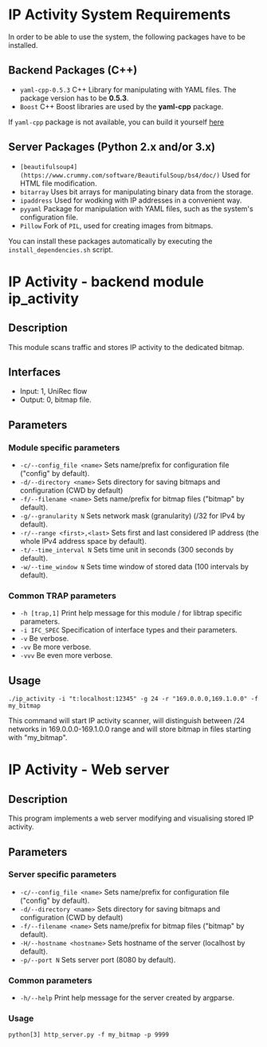 # IP Activity System Requirements
In order to be able to use the system, the following packages have to be installed.

## Backend Packages (C++)
- `yaml-cpp-0.5.3`        C++ Library for manipulating with YAML files. The package version has to be **0.5.3**.
- `Boost`                 C++ Boost libraries are used by the **yaml-cpp** package.

If `yaml-cpp` package is not available, you can build it yourself [here](https://github.com/jbeder/yaml-cpp/releases/tag/release-0.5.3)

## Server Packages (Python 2.x and/or 3.x)
- `[beautifulsoup4](https://www.crummy.com/software/BeautifulSoup/bs4/doc/)` Used for HTML file modification.
- `bitarray`       Uses bit arrays for manipulating binary data from the storage.
- `ipaddress`      Used for wodking with IP addresses in a convenient way.
- `pyyaml`         Package for manipulation with YAML files, such as the system's configuration file.
- `Pillow`         Fork of `PIL`, used for creating images from bitmaps.

You can install these packages automatically by executing the `install_dependencies.sh` script.

# IP Activity - backend module ip_activity

## Description
This module scans traffic and stores IP activity to the dedicated bitmap.

## Interfaces
- Input: 1, UniRec flow
- Output: 0, bitmap file.

## Parameters
### Module specific parameters
- `-c/--config_file <name>`     Sets name/prefix for configuration file ("config" by default).
- `-d/--directory <name>`       Sets directory for saving bitmaps and configuration (CWD by default)
- `-f/--filename <name>`        Sets name/prefix for bitmap files ("bitmap" by default).
- `-g/--granularity N`          Sets network mask (granularity) (/32 for IPv4 by default).
- `-r/--range <first>,<last>`   Sets first and last considered IP address (the whole IPv4 address space by default).
- `-t/--time_interval N`        Sets time unit in seconds (300 seconds by default).
- `-w/--time_window N`          Sets time window of stored data (100 intervals by default).

### Common TRAP parameters
- `-h [trap,1]`      Print help message for this module / for libtrap specific parameters.
- `-i IFC_SPEC`      Specification of interface types and their parameters.
- `-v`               Be verbose.
- `-vv`              Be more verbose.
- `-vvv`             Be even more verbose.

## Usage
`./ip_activity -i "t:localhost:12345" -g 24 -r "169.0.0.0,169.1.0.0" -f my_bitmap`

This command will start IP activity scanner, will distinguish between /24 networks in 169.0.0.0-169.1.0.0 range and will store bitmap in files starting with "my_bitmap".

# IP Activity - Web server

## Description
This program implements a web server modifying and visualising stored IP activity.

## Parameters
### Server specific parameters
- `-c/--config_file <name>`  Sets name/prefix for configuration file ("config" by default).
- `-d/--directory <name>`    Sets directory for saving bitmaps and configuration (CWD by default)
- `-f/--filename <name>`     Sets name/prefix for bitmap files ("bitmap" by default).
- `-H/--hostname <hostname>` Sets hostname of the server (localhost by default).
- `-p/--port N`              Sets server port (8080 by default).

### Common parameters
- `-h/--help`              Print help message for the server created by argparse.

### Usage
`python[3] http_server.py -f my_bitmap -p 9999`
